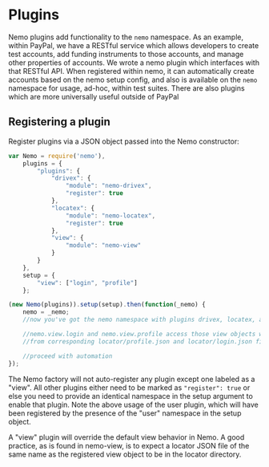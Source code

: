 # Plugins

Nemo plugins add functionality to the `nemo` namespace. As an example, within PayPal, we have a RESTful service which allows developers to
create test accounts, add funding instruments to those accounts, and manage other properties of accounts. We wrote a nemo plugin which interfaces
with that RESTful API. When registered within nemo, it can automatically create accounts based on the nemo setup config, and also is available
on the `nemo` namespace for usage, ad-hoc, within test suites. There are also plugins which are more universally useful outside of PayPal

## Registering a plugin

Register plugins via a JSON object passed into the Nemo constructor:

```javascript
var Nemo = require('nemo'),
	plugins = {
		"plugins": {
			"drivex": {
				"module": "nemo-drivex",
				"register": true
			},
			"locatex": {
				"module": "nemo-locatex",
				"register": true
			},
			"view": {
				"module": "nemo-view"
			}
		}
	},
	setup = {
		"view": ["login", "profile"]
	};

(new Nemo(plugins)).setup(setup).then(function(_nemo) {
	nemo = _nemo;
	//now you've got the nemo namespace with plugins drivex, locatex, and view

	//nemo.view.login and nemo.view.profile access those view objects which were generated
	//from corresponding locator/profile.json and locator/login.json files

	//proceed with automation
});
```

The Nemo factory will not auto-register any plugin except one labeled as a "view". All other plugins either need to be marked as
`"register": true` or else you need to provide an identical namespace in the setup argument to enable that plugin. Note the above usage of
the user plugin, which will have been registered by the presence of the "user" namespace in the setup object.

A "view" plugin will override the default view behavior in Nemo. A good practice, as is found in nemo-view, is to expect a locator JSON file
of the same name as the registered view object to be in the locator directory.